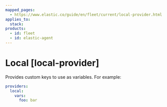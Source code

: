 ```yaml
---
mapped_pages:
  - https://www.elastic.co/guide/en/fleet/current/local-provider.html
applies_to:
  stack:
products:
  - id: fleet
  - id: elastic-agent
---
```


# Local [local-provider]

Provides custom keys to use as variables. For example:

```yaml
providers:
  local:
    vars:
      foo: bar
```

